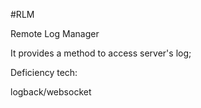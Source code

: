 #RLM

Remote Log Manager

It provides a method to access server's log;

Deficiency tech:

logback/websocket